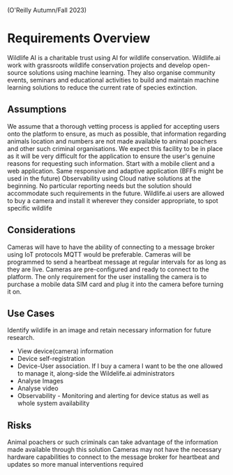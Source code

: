 (O'Reilly Autumn/Fall 2023)
# Requirements Overview
Wildlife AI is a charitable trust using AI for wildlife conservation. Wildlife.ai work with grassroots wildlife conservation projects and develop open-source solutions using machine learning. They also organise community events, seminars and educational activities to build and maintain machine learning solutions to reduce the current rate of species extinction.

## Assumptions
We assume that a thorough vetting process is applied for accepting users onto the platform to ensure, as much as possible, that information regarding animals location and numbers are not made available to animal poachers and other such criminal organisations. We expect this facility to be in place as it will be very difficult for the application to ensure the user's genuine reasons for requesting such information.
Start with a mobile client and a web application. Same responsive and adaptive application (BFFs might be used in the future)
Observability using Cloud native solutions at the beginning. No particular reporting needs but the solution should accommodate such requirements in the future.
Wildlife.ai users are allowed to buy a camera and install it wherever they consider appropriate, to spot specific wildlife
## Considerations
Cameras will have to have the ability of connecting to a message broker using IoT protocols MQTT would be preferable.
Cameras will be programmed to send a heartbeat message at regular intervals for as long as they are live.
Cameras are pre-configured and ready to connect to the platform. The only requirement for the user installing the camera is to purchase a mobile data SIM card and plug it into the camera before turning it on.
## Use Cases
Identify wildlife in an image and retain necessary information for future research.
* View device(camera) information
* Device self-registration
* Device-User association. If I buy a camera I want to be the one allowed to manage it, along-side the Wildelife.ai administrators
* Analyse Images
* Analyse video
* Observability - Monitoring and alerting for device status as well as whole system availability
## Risks
Animal poachers or such criminals can take advantage of the information made available through this solution
Cameras may not have the necessary hardware capabilities to connect to the message broker for heartbeat and updates so more manual interventions required
